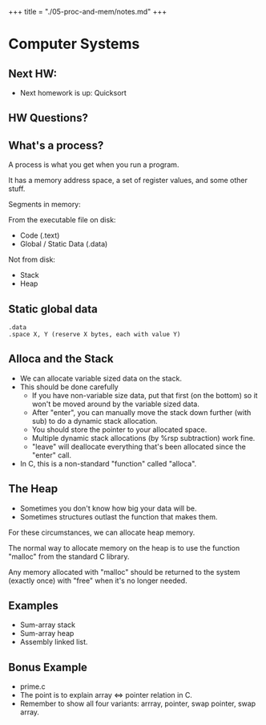 +++
title = "./05-proc-and-mem/notes.md"
+++

# Computer Systems

## Next HW:

 - Next homework is up: Quicksort

## HW Questions?

## What's a process?

A process is what you get when you run a program.

It has a memory address space, a set of register values,
and some other stuff.

Segments in memory:

From the executable file on disk:

 - Code (.text)
 - Global / Static Data (.data)
 
Not from disk:

 - Stack
 - Heap

## Static global data

```
.data
.space X, Y (reserve X bytes, each with value Y)
```

## Alloca and the Stack

 - We can allocate variable sized data on the stack.
 - This should be done carefully
   - If you have non-variable size data, put that first (on the bottom)
     so it won't be moved around by the variable sized data.
   - After "enter", you can manually move the stack down further
     (with sub) to do a dynamic stack allocation. 
   - You should store the pointer to your allocated space.
   - Multiple dynamic stack allocations (by %rsp subtraction) work fine. 
   - "leave" will deallocate everything that's been allocated since
     the "enter" call.
 - In C, this is a non-standard "function" called "alloca".

## The Heap

 - Sometimes you don't know how big your data will be.
 - Sometimes structures outlast the function that makes them.

For these circumstances, we can allocate heap memory.

The normal way to allocate memory on the heap is to use the
function "malloc" from the standard C library.

Any memory allocated with "malloc" should be returned to the system
(exactly once) with "free" when it's no longer needed.

## Examples

 - Sum-array stack
 - Sum-array heap
 - Assembly linked list.

## Bonus Example

 - prime.c
 - The point is to explain array <=> pointer relation in C.
 - Remember to show all four variants: arrray, pointer, swap pointer, swap array.

